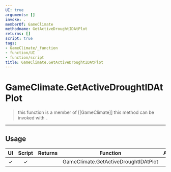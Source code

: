 ```yaml
---
UI: true
arguments: []
invoke: .
memberOf: GameClimate
methodname: GetActiveDroughtIDAtPlot
returns: []
script: true
tags:
- GameClimate/_function
- function/UI
- function/script
title: GameClimate.GetActiveDroughtIDAtPlot
---
```

# GameClimate.GetActiveDroughtIDAtPlot
> this function is a member of [[GameClimate]]
> this method can be invoked with `.`
-----
## Usage
|  UI | Script | Returns | Function | Arguments |
|:---:|:------:|-------:|:--------:|:---------|
|✓|✓||GameClimate.GetActiveDroughtIDAtPlot||
